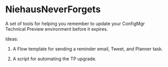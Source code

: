 # NiehausNeverForgets
A set of tools for helping you remember to update your ConfigMgr Technical Preview environment before it expires.

Ideas:

1. A Flow template for sending a reminder email, Tweet, and Planner task.

2. A script for automating the TP upgrade.

